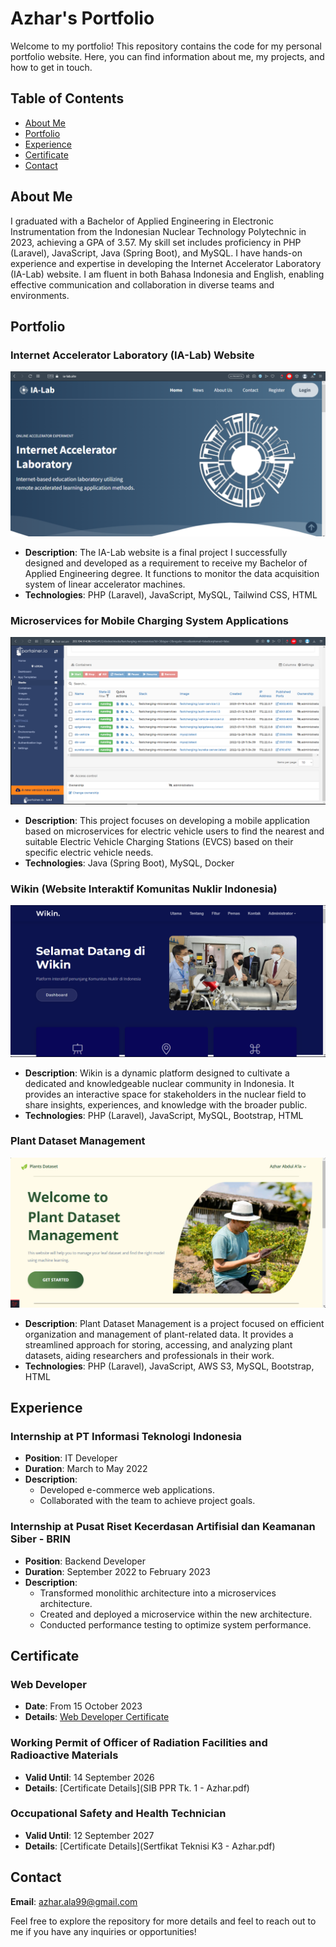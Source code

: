 # Azhar's Portfolio

Welcome to my portfolio! This repository contains the code for my personal portfolio website. Here, you can find information about me, my projects, and how to get in touch.

## Table of Contents

- [About Me](#about)
- [Portfolio](#portfolio)
- [Experience](#experience)
- [Certificate](#certificate)
- [Contact](#contact)

## About Me
I graduated with a Bachelor of Applied Engineering in Electronic Instrumentation from the Indonesian Nuclear Technology Polytechnic in 2023, achieving a GPA of 3.57. My skill set includes proficiency in PHP (Laravel), JavaScript, Java (Spring Boot), and MySQL. I have hands-on experience and expertise in developing the Internet Accelerator Laboratory (IA-Lab) website. I am fluent in both Bahasa Indonesia and English, enabling effective communication and collaboration in diverse teams and environments.

## Portfolio

### Internet Accelerator Laboratory (IA-Lab) Website
![IA-Lab Website](images/ia-lab.png)
- **Description**: The IA-Lab website is a final project I successfully designed and developed as a requirement to receive my Bachelor of Applied Engineering degree. It functions to monitor the data acquisition system of linear accelerator machines.
- **Technologies**: PHP (Laravel), JavaScript, MySQL, Tailwind CSS, HTML

### Microservices for Mobile Charging System Applications
![Microservices](images/microservices.png)
- **Description**: This project focuses on developing a mobile application based on microservices for electric vehicle users to find the nearest and suitable Electric Vehicle Charging Stations (EVCS) based on their specific electric vehicle needs.
- **Technologies**: Java (Spring Boot), MySQL, Docker

### Wikin (Website Interaktif Komunitas Nuklir Indonesia)
![Wikin](images/wikin.png)
- **Description**: Wikin is a dynamic platform designed to cultivate a dedicated and knowledgeable nuclear community in Indonesia. It provides an interactive space for stakeholders in the nuclear field to share insights, experiences, and knowledge with the broader public.
- **Technologies**: PHP (Laravel), JavaScript, MySQL, Bootstrap, HTML

### Plant Dataset Management
![Plant Dataset Management](images/plant-dataset.png)
- **Description**: Plant Dataset Management is a project focused on efficient organization and management of plant-related data. It provides a streamlined approach for storing, accessing, and analyzing plant datasets, aiding researchers and professionals in their work.
- **Technologies**: PHP (Laravel), JavaScript, AWS S3, MySQL, Bootstrap, HTML

## Experience

### Internship at PT Informasi Teknologi Indonesia
- **Position**: IT Developer
- **Duration**: March to May 2022
- **Description**:
  - Developed e-commerce web applications.
  - Collaborated with the team to achieve project goals.

### Internship at Pusat Riset Kecerdasan Artifisial dan Keamanan Siber - BRIN
- **Position**: Backend Developer
- **Duration**: September 2022 to February 2023
- **Description**:
  - Transformed monolithic architecture into a microservices architecture.
  - Created and deployed a microservice within the new architecture.
  - Conducted performance testing to optimize system performance.

## Certificate

### Web Developer
- **Date**: From 15 October 2023
- **Details**: [Web Developer Certificate](https://www.testdome.com/certificates/b0c1e2229faa440491f069f84cbe3448)

### Working Permit of Officer of Radiation Facilities and Radioactive Materials
- **Valid Until**: 14 September 2026
- **Details**: [Certificate Details](SIB PPR Tk. 1 - Azhar.pdf)

### Occupational Safety and Health Technician
- **Valid Until**: 12 September 2027
- **Details**: [Certificate Details](Sertfikat Teknisi K3 - Azhar.pdf)

## Contact
**Email**: [azhar.ala99@gmail.com](mailto:azhar.ala99@gmail.com)

Feel free to explore the repository for more details and feel to reach out to me if you have any inquiries or opportunities!
